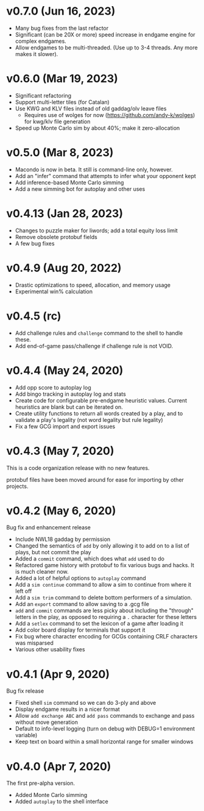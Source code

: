 # v0.7.0 (Jun 16, 2023)
- Many bug fixes from the last refactor
- Significant (can be 20X or more) speed increase in endgame engine for complex endgames.
- Allow endgames to be multi-threaded. (Use up to 3-4 threads. Any more makes it slower).

# v0.6.0 (Mar 19, 2023)
- Significant refactoring
- Support multi-letter tiles (for Catalan)
- Use KWG and KLV files instead of old gaddag/olv leave files
    - Requires use of wolges for now (https://github.com/andy-k/wolges) for kwg/klv file generation
- Speed up Monte Carlo sim by about 40%; make it zero-allocation

# v0.5.0 (Mar 8, 2023)
- Macondo is now in beta. It still is command-line only, however.
- Add an "infer" command that attempts to infer what your opponent kept
- Add inference-based Monte Carlo simming
- Add a new simming bot for autoplay and other uses

# v0.4.13 (Jan 28, 2023)
- Changes to puzzle maker for liwords; add a total equity loss limit
- Remove obsolete protobuf fields
- A few bug fixes

# v0.4.9 (Aug 20, 2022)

- Drastic optimizations to speed, allocation, and memory usage
- Experimental win% calculation

# v0.4.5 (rc)

- Add challenge rules and `challenge` command to the shell to handle these.
- Add end-of-game pass/challenge if challenge rule is not VOID.

# v0.4.4 (May 24, 2020)

- Add opp score to autoplay log
- Add bingo tracking in autoplay log and stats
- Create code for configurable pre-endgame heuristic values. Current heuristics are blank but can be iterated on.
- Create utility functions to return all words created by a play, and to validate a play's legality (not word legality but rule legality)
- Fix a few GCG import and export issues

# v0.4.3 (May 7, 2020)

This is a code organization release with no new features.

protobuf files have been moved around for ease for importing by other projects.

# v0.4.2 (May 6, 2020)

Bug fix and enhancement release

- Include NWL18 gaddag by permission
- Changed the semantics of `add` by only allowing it to add on to a list of plays, but not commit the play
- Added a `commit` command, which does what `add` used to do
- Refactored game history with protobuf to fix various bugs and hacks. It is much cleaner now.
- Added a lot of helpful options to `autoplay` command
- Add a `sim continue` command to allow a sim to continue from where it left off
- Add a `sim trim` command to delete bottom performers of a simulation.
- Add an `export` command to allow saving to a .gcg file
- `add` and `commit` commands are less picky about including the "through" letters in the play, as opposed to requiring a `.` character for these letters
- Add a `setlex` command to set the lexicon of a game after loading it
- Add color board display for terminals that support it
- Fix bug where character encoding for GCGs containing CRLF characters was misparsed
- Various other usability fixes

# v0.4.1 (Apr 9, 2020)

Bug fix release

- Fixed shell `sim` command so we can do 3-ply and above
- Display endgame results in a nicer format
- Allow `add exchange ABC` and `add pass` commands to exchange and pass
  without move generation
- Default to info-level logging (turn on debug with DEBUG=1 environment variable)
- Keep text on board within a small horizontal range for smaller windows

# v0.4.0 (Apr 7, 2020)

The first pre-alpha version.

- Added Monte Carlo simming
- Added `autoplay` to the shell interface
